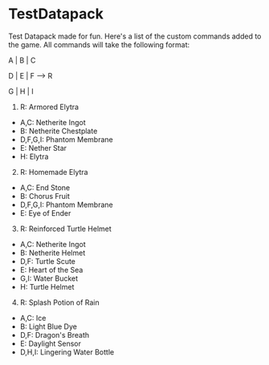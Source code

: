 # TestDatapack
Test Datapack made for fun.
Here's a list of the custom commands added to the game. All commands will take the following format:

A | B | C 

D | E | F  --> R 

G | H | I

1) R: Armored Elytra
 - A,C: Netherite Ingot
 - B: Netherite Chestplate
 - D,F,G,I: Phantom Membrane
 - E: Nether Star
 - H: Elytra

2) R: Homemade Elytra
 - A,C: End Stone
 - B: Chorus Fruit
 - D,F,G,I: Phantom Membrane
 - E: Eye of Ender
 
 3) R: Reinforced Turtle Helmet
 - A,C: Netherite Ingot
 - B: Netherite Helmet
 - D,F: Turtle Scute
 - E: Heart of the Sea
 - G,I: Water Bucket
 - H: Turtle Helmet

 4) R: Splash Potion of Rain
 - A,C: Ice
 - B: Light Blue Dye
 - D,F: Dragon's Breath
 - E: Daylight Sensor
 - D,H,I: Lingering Water Bottle
